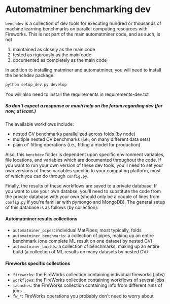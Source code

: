 # Automatminer benchmarking dev

`benchdev` is a collection of dev tools for executing hundred or thousands of machine
learning benchmarks on parallel computing resources with Fireworks. This is not
part of the main automatminer code, and as such, is not
   1. maintained as closely as the main code
   2. tested as rigorously as the main code
   3. documented as completely as the main code

In addition to installing matminer and automatminer, you will need to install
the benchdev package:
```bash
python setup_dev.py develop
```
You will also need to install the requirements in requirements-dev.txt

##### So don't expect a response or much help on the forum regarding dev (for now, at least.)
   
The available workflows include:
* nested CV benchmarks parallelized across folds (by node)
* multiple nested CV benchmarks (i.e., on many different data sets)
* plain ol' fitting operations (i.e., fitting a model for production)
   
Also, this `benchdev` folder is dependent upon specific environment variables, file
locations, and variables which are documented throughout the code. If you want
to run your own version of these dev tools, you'll need to set your own versions
of these variables specific to your computing platform, most of which you can
do through `config.py`.  

Finally, the results of these workflows are saved to a private database. If you
want to use your own databse, you'll need to substitute the code from the 
private database with your own (should only be a couple of lines from
`config.py` if you're familiar with pymongo and MongoDB). The general setup
of this database is as follows (by collection):

#### Automatminer results collections
- `automatminer_pipes`: individual MatPipes; most typically, folds
- `automatminer_benchmarks`: a collection of pipes, making up an entire benchmark (one complete ML result on one dataset by nested CV)
- `automatminer_builds`: a collection of benchmarks, making up an entire build (a collection of ML results on many datasets by nested CV)

#### Fireworks specific collections
- `fireworks`: the FireWorks collection containing individual fireworks (jobs)
- `workflows`: the FireWorks collection containing workflows of several jobs
- `launches`: the FireWorks collection containing info from different runs of jobs
- `fw_*`: FireWorks operations you probably don't need to worry about



